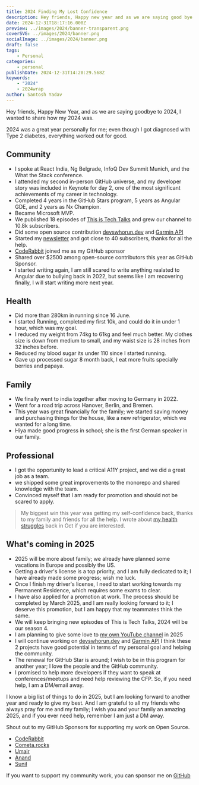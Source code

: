 ```yaml
---
title: 2024 Finding My Lost Confidence
description: Hey friends, Happy new year and as we are saying good bye to 2024 I wanted to share how my 2024 was.
date: 2024-12-31T18:17:16.000Z
preview: ../images/2024/banner-transparent.png
coverSVG: ../images/2024/banner.png
socialImage: ../images/2024/banner.png
draft: false
tags:
    - Personal
categories:
    - personal
publishDate: 2024-12-31T14:20:29.568Z
keywords:
    - "2024"
    - 2024wrap
author: Santosh Yadav
---
```


Hey friends, Happy New Year, and as we are saying goodbye to 2024, I wanted to share how my 2024 was.


2024 was a great year personally for me; even though I got diagnosed with Type 2 diabetes, everything worked out for good.

## Community

- I spoke at React India, Ng Belgrade, InfoQ Dev Summit Munich, and the What the Stack conference.
- I attended my second in-person GitHub universe, and my developer story was included in Keynote for day 2, one of the most significant achievements of my career in technology.
- Completed 4 years in the GitHub Stars program, 5 years as Angular GDE, and 2 years as Nx Champion.
- Became Microsoft MVP.
- We published 18 episodes of [This is Tech Talks](https://www.youtube.com/c/ThisisTechTalks) and grew our channel to 10.8k subscribers.
- Did some open source contribution [devswhorun.dev](https://devswhorun.dev/) and [Garmin API](https://github.com/santoshyadavdev/garmin-api)
- Started my [newsletter](https://santoshyadavdev.substack.com/) and got close to 40 subscribers, thanks for all the help.
- [CodeRabbit](https://www.coderabbit.ai/) joined me as my GitHub sponsor
- Shared over $2500 among open-source contributors this year as GitHub Sponsor.  
- I started writing again, I am still scared to write anything realated to Angular due to bullying back in 2022, but seems like I am recovering finally, I will start writing more next year.

## Health

- Did more than 280km in running since 16 June.
- I started Running, completed my first 10k, and could do it in under 1 hour, which was my goal.
- I reduced my weight from 74kg to 61kg and feel much better. My clothes size is down from medium to small, and my waist size is 28 inches from 32 inches before.
- Reduced my blood sugar its under 110 since I started running.
- Gave up processed sugar 8 month back, I eat more fruits specially berries and papaya.

## Family

- We finally went to india together after moving to Germany in 2022.
- Went for a road trip across Hanover, Berlin, and Bremen.
- This year was great financially for the family; we started saving money and purchasing things for the house, like a new refrigerator, which we wanted for a long time.
- Hiya made good progress in school; she is the first German speaker in our family.

## Professional

- I got the opportunity to lead a critical A11Y project, and we did a great job as a team.
- we shipped some great improvements to the monorepo and shared knowledge with the team.
- Convinced myself that I am ready for promotion and should not be scared to apply.


> My biggest win this year was getting my self-confidence back, thanks to my family and friends for all the help. 
> I wrote about [my health struggles](https://www.santoshyadav.dev/blog/2024-09-29-fighting-the-invisible-battle-my-story-of-health-struggles/) back in Oct if you are interested.


## What's coming in 2025

- 2025 will be more about family; we already have planned some vacations in Europe and possibly the US.
- Getting a driver's license is a top priority, and I am fully dedicated to it; I have already made some progress; wish me luck.
- Once I finish my driver's license, I need to start working towards my Permanent Residence, which requires some exams to clear.
- I have also applied for a promotion at work. The process should be completed by March 2025, and I am really looking forward to it; I deserve this promotion, but I am happy that my teammates think the same.
- We will keep bringing new episodes of This is Tech Talks, 2024 will be our season 4.
- I am planning to give some love to [my own YouTube channel](https://www.youtube.com/@TechTalksWithSantosh) in 2025 
- I will continue working on [devswhorun.dev](https://devswhorun.dev/) and [Garmin API](https://github.com/santoshyadavdev/garmin-api) I think these 2 projects have good potential in terms of my personal goal and helping the community.
- The renewal for GitHub Star is around; I wish to be in this program for another year; I love the people and the GitHub community.
- I promised to help more developers if they want to speak at conferences/meetups and need help reviewing the CFP. So, if you need help, I am a DM/email away.


I know a big list of things to do in 2025, but I am looking forward to another year and ready to give my best. And I am grateful to all my friends who always pray for me and my family; I wish you and your family an amazing 2025, and if you ever need help, remember I am just a DM away.

Shout out to my GitHub Sponsors for supporting my work on Open Source.

- [CodeRabbit](https://www.coderabbit.ai/)
- [Cometa.rocks](https://github.com/cometa-rocks/)
- [Umair](https://twitter.com/_UmairHafeez_)
- [Anand](https://twitter.com/AnandChowdhary)
- [Sunil](https://twitter.com/sunil_designer)

If you want to support my community work, you can sponsor me on [GitHub](https://github.com/sponsors/santoshyadavdev)